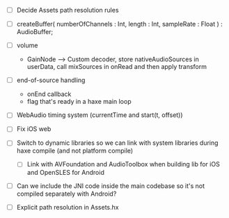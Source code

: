 - [ ] Decide Assets path resolution rules

- [ ] createBuffer( numberOfChannels : Int, length : Int, sampleRate : Float ) : AudioBuffer;
- [ ] volume
    - GainNode –> Custom decoder, store nativeAudioSources in userData, call mixSources in onRead and then apply transform
- [ ] end-of-source handling
    - onEnd callback
    - flag that's ready in a haxe main loop
- [ ] WebAudio timing system (currentTime and start(t, offset))

- [ ] Fix iOS web
- [ ] Switch to dynamic libraries so we can link with system libraries during haxe compile (and not platform compile)
    - [ ] Link with AVFoundation and AudioToolbox when building lib for iOS and OpenSLES for Android
- [ ] Can we include the JNI code inside the main codebase so it's not compiled separately with Android?
- [ ] Explicit path resolution in Assets.hx